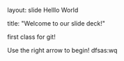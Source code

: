 
layout: slide Helllo World

title: "Welcome to our slide deck!"



first class for git!


Use the right arrow to begin!
dfsas:wq


